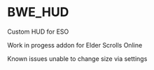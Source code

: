 # BWE_HUD
Custom HUD for ESO

Work in progess addon for Elder Scrolls Online

Known issues unable to change size via settings
